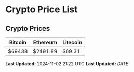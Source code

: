 # Crypto Price List

## Crypto Prices
| Bitcoin | Ethereum | Litecoin |
| ------- | -------- | -------- |
| $69438 | $2491.89 | $69.31 |
**Last Updated:** 2024-11-02 21:22 UTC
**Last Updated:** $DATE$
